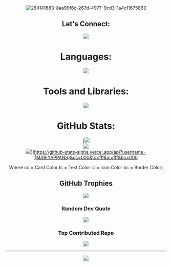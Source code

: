 <div style="max-width: 100%; margin: 0 auto; text-align: center;" align="center">

![264141683-8aa99f6c-267d-4977-9cd3-1a4c11675863](https://github.com/MARIYAPPANS/MARIYAPPANS/assets/114395182/cb6d019f-f365-4dda-b436-1cb7e0081d7b)

## Let's Connect:
<img src="https://skillicons.dev/icons?i=linkedin,twitter,instagram&perline=3" >


# Languages:
<img src="https://skillicons.dev/icons?i=c,cpp,java,python,css,html,js,php&perline=8" >

# Tools and Libraries:
<img src="https://skillicons.dev/icons?i=vscode,vercel,sqlite,replit,postgres,mysql,github,firebase,django,bootstrap,androidstudio&perline=6" >


# GitHub Stats:
[![](https://github-readme-stats.vercel.app/api?username=MARIYAPPANS&theme=dark&hide_border=false&include_all_commits=false&count_private=false)<br/>
![](https://github-readme-streak-stats.herokuapp.com/?user=MARIYAPPANS&theme=dark&hide_border=false)<br/>
![](https://github-readme-stats.vercel.app/api/top-langs/?username=MARIYAPPANS&theme=dark&hide_border=false&include_all_commits=false&count_private=false&layout=compact)](https://github-stats-alpha.vercel.app/api?username={MARIYAPPANS}&cc=000&tc=fff&ic=fff&bc=000

Where cc = Card Color
      tc = Text Color
      ic = Icon Color
      bc = Border Color)

##  GitHub Trophies
![](https://github-profile-trophy.vercel.app/?username=MARIYAPPANS&theme=nord&no-frame=false&no-bg=false&margin-w=4)

###  Random Dev Quote
![](https://quotes-github-readme.vercel.app/api?type=horizontal&theme=tokyonight)

###  Top Contributed Repo
![](https://github-contributor-stats.vercel.app/api?username=MARIYAPPANS&limit=5&theme=nord&combine_all_yearly_contributions=true)

---
[![](https://visitcount.itsvg.in/api?id=MARIYAPPANS&icon=6&color=5)](https://visitcount.itsvg.in)

<!-- Proudly created with GPRM ( https://gprm.itsvg.in ) -->

